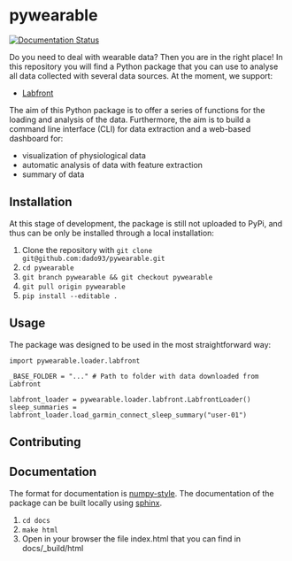 # pywearable
[![Documentation Status](https://readthedocs.org/projects/pylabfront/badge/?version=latest)](https://pylabfront.readthedocs.io/en/latest/?badge=latest)

Do you need to deal with wearable data? Then you are in the right place!
In this repository you will find a Python package that you can use to analyse all data collected with several data sources. At the moment, we support:
- [Labfront](https://labfront.com/)

The aim of this Python package is to offer a series of functions for the loading and analysis of the data. Furthermore, the aim is to build a command line interface (CLI) for data extraction and a web-based dashboard for:
- visualization of physiological data
- automatic analysis of data with feature extraction
- summary of data

## Installation
At this stage of development, the package is still not uploaded to PyPi, and thus can be only be installed through a local installation:

1. Clone the repository with `git clone git@github.com:dado93/pywearable.git`
2. `cd pywearable`
3. `git branch pywearable && git checkout pywearable`
4. `git pull origin pywearable`
3. `pip install --editable .`

## Usage
The package was designed to be used in the most straightforward way:

```
import pywearable.loader.labfront

_BASE_FOLDER = "..." # Path to folder with data downloaded from Labfront

labfront_loader = pywearable.loader.labfront.LabfrontLoader()
sleep_summaries = labfront_loader.load_garmin_connect_sleep_summary("user-01")
```

## Contributing

## Documentation
The format for documentation is [numpy-style](https://numpydoc.readthedocs.io/en/latest/format.html).
The documentation of the package can be built locally using [sphinx](www.sphinx-doc.org).
1. `cd docs`
2. `make html`
3. Open in your browser the file index.html that you can find in docs/_build/html